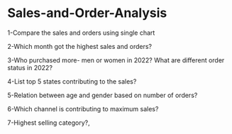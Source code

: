 # Sales-and-Order-Analysis

1-Compare the sales and orders using single chart

2-Which month got the highest sales and orders?

3-Who purchased more- men or women in 2022? What are different order status in 2022?

4-List top 5 states contributing to the sales?

5-Relation between age and gender based on number of orders?

6-Which channel is contributing to maximum sales?

7-Highest selling category?,
